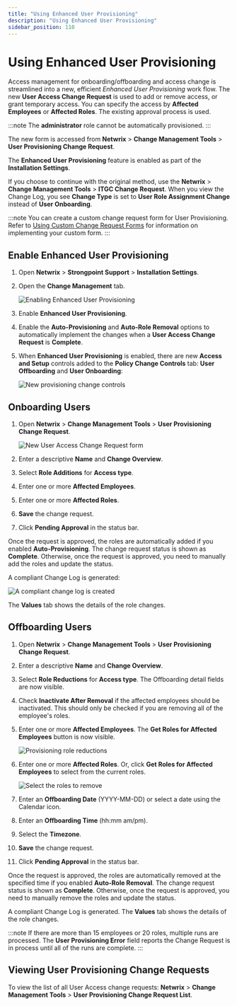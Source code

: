 ```yaml
---
title: "Using Enhanced User Provisioning"
description: "Using Enhanced User Provisioning"
sidebar_position: 110
---
```


# Using Enhanced User Provisioning

Access management for onboarding/offboarding and access change is streamlined into a new, efficient
_Enhanced User Provisioning_ work flow. The new **User Access Change Request** is used to add or
remove access, or grant temporary access. You can specify the access by **Affected Employees** or
**Affected Roles**. The existing approval process is used.

:::note
The **administrator** role cannot be automatically provisioned.
:::

The new form is accessed from **Netwrix** > **Change Management Tools** > **User Provisioning
Change Request**.

The **Enhanced User Provisioning** feature is enabled as part of the **Installation Settings**.

If you choose to continue with the original method, use the **Netwrix** > **Change Management
Tools** > **ITGC Change Request**. When you view the Change Log, you see **Change Type** is set to
**User Role Assignment Change** instead of **User Onboarding**.

:::note
You can create a custom change request form for User Provisioning. Refer to
[Using Custom Change Request Forms](/docs/platgovnetsuite/changemanagement/use_custom_cr_forms.md) for information on implementing your
custom form.
:::

## Enable Enhanced User Provisioning

1. Open **Netwrix** > **Strongpoint Support** > **Installation Settings**.
2. Open the **Change Management** tab.

    ![Enabling Enhanced User Provisioning](/images/platgovnetsuite/change_management/enhanced_user_provisioning.webp)

3. Enable **Enhanced User Provisioning**.
4. Enable the **Auto-Provisioning** and **Auto-Role Removal** options to automatically implement the
   changes when a **User Access Change Request** is **Complete**.
5. When **Enhanced User Provisioning** is enabled, there are new **Access and Setup** controls added
   to the **Policy Change Controls** tab: **User Offboarding** and **User Onboarding**:

    ![New provisioning change controls](/images/platgovnetsuite/change_management/provisioning_change_controls.webp)

## Onboarding Users

1. Open **Netwrix** > **Change Management Tools** > **User Provisioning Change Request**.

    ![New User Access Change Request form](/images/platgovnetsuite/change_management/user_access_change_request.webp)

2. Enter a descriptive **Name** and **Change Overview**.
3. Select **Role Additions** for **Access type**.
4. Enter one or more **Affected Employees**.
5. Enter one or more **Affected Roles**.
6. **Save** the change request.
7. Click **Pending Approval** in the status bar.

Once the request is approved, the roles are automatically added if you enabled
**Auto-Provisioning**. The change request status is shown as **Complete**. Otherwise, once the
request is approved, you need to manually add the roles and update the status.

A compliant Change Log is generated:

![A compliant change log is created](/images/platgovnetsuite/change_management/provisioning_change_log.webp)

The **Values** tab shows the details of the role changes.

## Offboarding Users

1. Open **Netwrix** > **Change Management Tools** > **User Provisioning Change Request**.
2. Enter a descriptive **Name** and **Change Overview**.
3. Select **Role Reductions** for **Access type**. The Offboarding detail fields are now visible.
4. Check **Inactivate After Removal** if the affected employees should be inactivated. This should
   only be checked if you are removing all of the employee's roles.
5. Enter one or more **Affected Employees**. The **Get Roles for Affected Employees** button is now
   visible.

    ![Provisioning role reductions](/images/platgovnetsuite/change_management/provisioning_role_reductions.webp)

6. Enter one or more **Affected Roles**. Or, click **Get Roles for Affected Employees** to select
   from the current roles.

    ![Select the roles to remove](/images/platgovnetsuite/change_management/provisioning_role_reductions_selector.webp)

7. Enter an **Offboarding Date** (YYYY-MM-DD) or select a date using the Calendar icon.
8. Enter an **Offboarding Time** (hh:mm am/pm).
9. Select the **Timezone**.
10. **Save** the change request.
11. Click **Pending Approval** in the status bar.

Once the request is approved, the roles are automatically removed at the specified time if you
enabled **Auto-Role Removal**. The change request status is shown as **Complete**. Otherwise, once
the request is approved, you need to manually remove the roles and update the status.

A compliant Change Log is generated. The **Values** tab shows the details of the role changes.

:::note
If there are more than 15 employees or 20 roles, multiple runs are processed. The **User Provisioning
Error** field reports the Change Request is in process until all of the runs are complete.
:::

## Viewing User Provisioning Change Requests

To view the list of all User Access change requests: **Netwrix** > **Change Management Tools** >
**User Provisioning Change Request List**.
